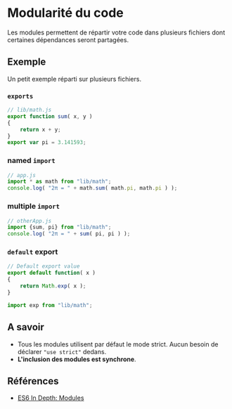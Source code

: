 # Modularité du code

Les modules permettent de répartir votre code dans plusieurs fichiers dont certaines dépendances seront partagées.

## Exemple
Un petit exemple réparti sur plusieurs fichiers.

### `exports`

```js
// lib/math.js
export function sum( x, y )
{
	return x + y;
}
export var pi = 3.141593;
```

### named `import`
```js
// app.js
import * as math from "lib/math";
console.log( "2π = " + math.sum( math.pi, math.pi ) );
```

### multiple `import`
```js
// otherApp.js
import {sum, pi} from "lib/math";
console.log( "2π = " + sum( pi, pi ) );
```

### `default` export

```js
// Default export value
export default function( x )
{
	return Math.exp( x );
}
```

```js
import exp from "lib/math";

```

## A savoir

- Tous les modules utilisent par défaut le mode strict. Aucun besoin de déclarer `"use strict"` dedans.
- **L'inclusion des modules est synchrone**.

## Références

- [ES6 In Depth: Modules](https://hacks.mozilla.org/2015/08/es6-in-depth-modules/)